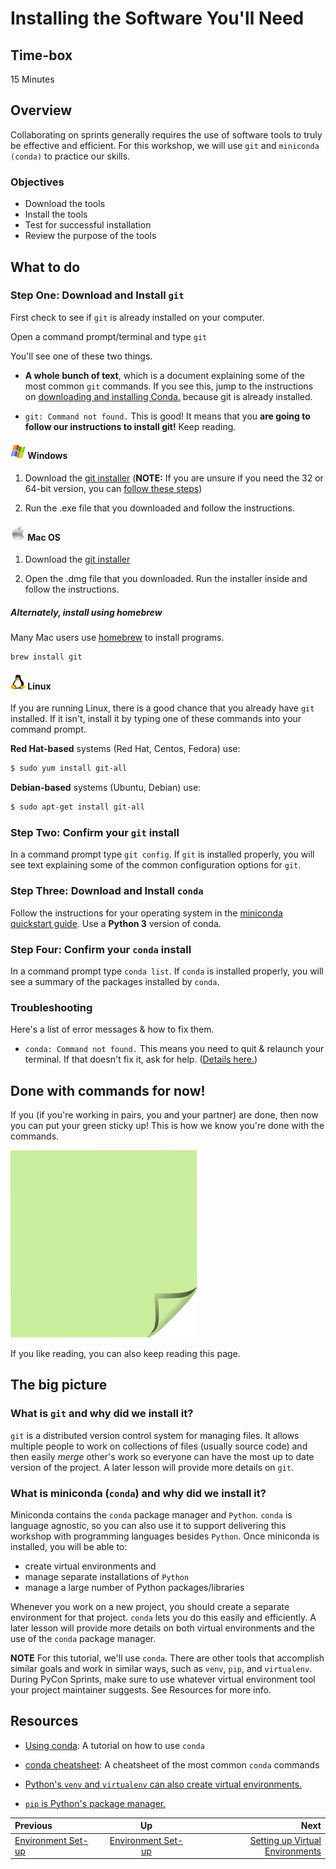 <!-- begin auto-generated title section -->
# Installing the Software You'll Need
<!-- end auto-generated section -->


## Time-box

15 Minutes


## Overview

Collaborating on sprints generally requires the use of software tools to truly be effective and efficient. For this workshop, we will use `git` and `miniconda (conda)` to practice our skills. 

### Objectives

* Download the tools
* Install the tools
* Test for successful installation
* Review the purpose of the tools

## What to do

### Step One: Download and Install `git`

First check to see if `git` is already installed on your computer.

Open a command prompt/terminal and type `git`

You'll see one of these two things.

- **A whole bunch of text**, which is a document explaining some of the most common `git` commands. If you see this, jump to the instructions on [downloading and installing Conda.](#download-and-install-conda) because git is already installed.

- `git: Command not found.` This is good! It means that you **are going to follow our instructions to install git!** Keep reading.

#### <img src="images/windows_icon.jpg" width="24" height="24"> Windows 

1. Download the [git installer](https://git-scm.com/downloads) (**NOTE:** If you are unsure if you need the 32 or 64-bit version, you can [follow these steps](https://support.microsoft.com/en-us/help/15056/windows-7-32-64-bit-faq))

3. Run the .exe file that you downloaded and follow the instructions.

#### <img src = "images/mac_icon.png" width="24" height="24"> Mac OS 

1. Download the [git installer](https://git-scm.com/downloads)

2. Open the .dmg file that you downloaded. Run the installer inside and follow the instructions.

##### Alternately, install using homebrew

Many Mac users use [homebrew](http://brew.sh/) to install programs.

```bash
brew install git
```

#### <img src = "images/linux_icon.jpg" width="24" height="24"> Linux 

If you are running Linux, there is a good chance that you already have `git` installed. If it isn't, install it by typing one of these commands into your command prompt.

**Red Hat-based** systems (Red Hat, Centos, Fedora) use:

```bash
$ sudo yum install git-all
```

**Debian-based** systems (Ubuntu, Debian) use:

```bash
$ sudo apt-get install git-all
```

### Step Two: Confirm your `git` install

In a command prompt type `git config`. If `git` is installed properly, you will see text explaining some of the common configuration options for `git`.

### Step Three: Download and Install `conda`

Follow the instructions for your operating system in the [miniconda quickstart guide](http://conda.pydata.org/docs/install/quick.html). Use a **Python 3** version of conda.

### Step Four: Confirm your `conda` install

In a command prompt type `conda list`. If `conda` is installed properly, you will see a summary of the packages installed by `conda`.

### Troubleshooting

Here's a list of error messages & how to fix them.

- `conda: Command not found.` This means you need to quit & relaunch your terminal. If that doesn't fix it, ask for help. ([Details here.](https://unix.stackexchange.com/questions/86012/what-is-the-purpose-of-the-hash-command))

## Done with commands for now!

If you (if you're working in pairs, you and your partner) are done, then now you can put your green sticky up! This is how we know you're done with the commands.

![green sticky note](images/Sticky-Note-02-Green-300px.png)

If you like reading, you can also keep reading this page.

## The big picture

### What is `git` and why did we install it?

`git` is a distributed version control system for managing files. It allows multiple people to work on collections of files (usually source code) and then easily *merge* other's work so everyone can have the most up to date version of the project. A later lesson will provide more details on `git`.

### What is miniconda (`conda`) and why did we install it?

Miniconda contains the `conda` package manager and `Python`. `conda` is language agnostic, so you can also use it to support delivering this workshop with programming languages besides `Python`. Once miniconda is installed, you will be able to: 

* create virtual environments and 
* manage separate installations of `Python` 
* manage a large number of Python packages/libraries

Whenever you work on a new project, you should create a separate environment for that project. `conda` lets you do this easily and efficiently. A later lesson will provide more details on both virtual environments and the use of the `conda` package manager.

**NOTE** For this tutorial, we'll use `conda`. There are other tools that accomplish similar goals and work in similar ways, such as `venv`, `pip`, and `virtualenv`. During PyCon Sprints, make sure to use whatever virtual environment tool your project maintainer suggests. See Resources for more info.

## Resources

* [Using conda](http://conda.pydata.org/docs/using/index.html): A tutorial on how to use `conda`

* [conda cheatsheet](https://conda.io/docs/_downloads/conda-cheatsheet.pdf): A cheatsheet of the most common `conda` commands

* [Python's `venv` and `virtualenv` can also create virtual environments.](http://stackoverflow.com/questions/41573587/what-is-the-difference-between-venv-pyvenv-pyenv-virtualenv-virtualenvwrappe)

* [`pip` is Python's package manager.](https://en.wikipedia.org/wiki/Pip_(package_manager))

<!-- begin auto-generated nav-links section -->
| Previous | Up | Next |
|:---------|:---:|-----:|
| [Environment Set-up](./environment_overview.md) | [Environment Set-up](./environment_overview.md) | [Setting up Virtual Environments](./virtual_environments.md) |
<!-- end auto-generated section -->
